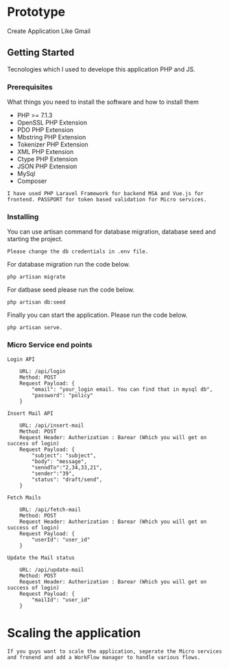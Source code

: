 # Prototype

Create Application Like Gmail

## Getting Started

Tecnologies which I used to develope this application PHP and JS.

### Prerequisites

What things you need to install the software and how to install them

<ul>
    <li>PHP &gt;= 7.1.3</li>
    <li>OpenSSL PHP Extension</li>
    <li>PDO PHP Extension</li>
    <li>Mbstring PHP Extension</li>
    <li>Tokenizer PHP Extension</li>
    <li>XML PHP Extension</li>
    <li>Ctype PHP Extension</li>
    <li>JSON PHP Extension</li>
    <li>MySql</li>
    <li>Composer</li>
</ul>

```
I have used PHP Laravel Framework for backend MSA and Vue.js for frontend. PASSPORT for token based validation for Micro services.
```

### Installing

You can use artisan command for database migration, database seed and starting the project.

````
Please change the db credentials in .env file.
````

For database migration run the code below.

```
php artisan migrate
```

For datbase seed please run the code below.

```
php artisan db:seed
```

Finally you can start the application. Please run the code below.

```
php artisan serve.
```
### Micro Service end points

```
Login API

    URL: /api/login
    Method: POST
    Request Payload: {
        "email": "your_login email. You can find that in mysql db",
        "password": "policy"
    }

Insert Mail API

    URL: /api/insert-mail
    Method: POST
    Request Header: Autherization : Barear (Which you will get on success of login)
    Request Payload: {
        "subject": "subject",
        "body": "message",
        "senndTo":"2,34,33,21",
        "sender":"39",
        "status": "draft/send",
    }

Fetch Mails

    URL: /api/fetch-mail
    Method: POST
    Request Header: Autherization : Barear (Which you will get on success of login)
    Request Payload: {
        "userId": "user_id"
    }

Update the Mail status

    URL: /api/update-mail
    Method: POST
    Request Header: Autherization : Barear (Which you will get on success of login)
    Request Payload: {
        "mailId": "user_id"
    }
```

# Scaling the application

```
If you guys want to scale the application, seperate the Micro services and fronend and add a WorkFlow manager to handle various flows.
```
